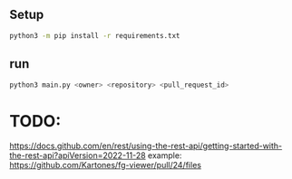 
## Setup

```bash
python3 -m pip install -r requirements.txt
```

## run

```bash
python3 main.py <owner> <repository> <pull_request_id>
```


# TODO:

https://docs.github.com/en/rest/using-the-rest-api/getting-started-with-the-rest-api?apiVersion=2022-11-28
example: https://github.com/Kartones/fg-viewer/pull/24/files